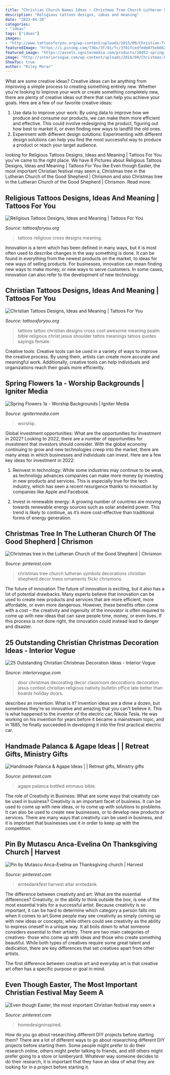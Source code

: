 ```yaml
---
title: "Christian Church Names Ideas ~ Christmas Tree Church Lutheran Symbols Decorations Christian Shepherd Decor Trees Ornaments Flickr Chrismons"
description: "Religious tattoos designs, ideas and meaning"
date: "2023-04-20"
categories:
- "ideas"
tags: ["ideas"]
images:
- "http://www.tattoosforyou.org/wp-content/uploads/2013/09/Christian-Tattoo-Ideas.jpg"
featuredImage: "https://i.pinimg.com/736x/3f/01/fc/3f01fcedfede075e6662d2a601a10af0.jpg"
featured_image: "https://assets.ignitermedia.com/products/20452-spring-flowers-1a/preview/image"
image: "http://interiorvogue.com/wp-content/uploads/2016/09/Christmas-Door-Decorating-Contest.jpg"
ShowToc: true
author: "Riley Morar"
---
```



What are some creative ideas?
Creative ideas can be anything from improving a simple process to creating something entirely new. Whether you're looking to improve your work or create something completely new, there are plenty of creative ideas out there that can help you achieve your goals. Here are a few of our favorite creative ideas: 
1. Use data to improve your work: By using data to improve how we produce and consume our products, we can make them more efficient and effective. This could involve redesigning the product, figuring out how best to market it, or even finding new ways to landfill the old ones. 
2. Experiment with different design solutions: Experimenting with different design solutions can help you find the most successful way to produce a product or reach your target audience.

	

		
looking for Religious Tattoos Designs, Ideas and Meaning | Tattoos For You you've came to the right place. We have 8 Pictures about Religious Tattoos Designs, Ideas and Meaning | Tattoos For You like Even though Easter, the most important Christian festival may seem a, Christmas tree in the Lutheran Church of the Good Shepherd | Chrismon and also Christmas tree in the Lutheran Church of the Good Shepherd | Chrismon. Read more:
		
    
## Religious Tattoos Designs, Ideas And Meaning | Tattoos For You

<img loading=lazy src="http://www.tattoosforyou.org/wp-content/uploads/2013/09/Religious-Cross-Tattoos-1024x680.jpg" onerror="this.onerror=null;this.src='https://tse1.mm.bing.net/th?id=OIP.PrUkYSroL3-OGiynyo_-vQHaE6&amp;pid=15.1';" alt="Religious Tattoos Designs, Ideas and Meaning | Tattoos For You">

_Source: tattoosforyou.org_

>tattoos religious cross designs meaning. 

	

Innovation is a term which has been defined in many ways, but it is most often used to describe changes in the way something is done. It can be found in everything from the newest products on the market, to ideas for new ways of selling products. For businesses, innovation can mean finding new ways to make money, or new ways to serve customers. In some cases, innovation can also refer to the development of new technology.

    
## Christian Tattoos Designs, Ideas And Meaning | Tattoos For You

<img loading=lazy src="http://www.tattoosforyou.org/wp-content/uploads/2013/09/Christian-Tattoo-Ideas.jpg" onerror="this.onerror=null;this.src='https://tse3.mm.bing.net/th?id=OIP._J3NlV41pWOGZizGjcGNvAHaJ4&amp;pid=15.1';" alt="Christian Tattoos Designs, Ideas and Meaning | Tattoos For You">

_Source: tattoosforyou.org_

>tattoos tattoo christian designs cross cool awesome meaning psalm bible religious christ jesus shoulder tattos meanings tatoos quotes sayings female. 

	

Creative tools:
Creative tools can be used in a variety of ways to improve the creative process. By using them, artists can create more accurate and meaningful work. Additionally, creative tools can help individuals and organizations reach their goals more efficiently.

    
## Spring Flowers 1a - Worship Backgrounds | Igniter Media

<img loading=lazy src="https://assets.ignitermedia.com/products/20452-spring-flowers-1a/preview/image" onerror="this.onerror=null;this.src='https://tse4.mm.bing.net/th?id=OIP.J3DJ7Ctef5Hwmq4oKgV8pQHaEK&amp;pid=15.1';" alt="Spring Flowers 1a - Worship Backgrounds | Igniter Media">

_Source: ignitermedia.com_

>worship. 

	

Global investment opportunities: What are the opportunities for investment in 2022?
Looking to 2022, there are a number of opportunities for investment that investors should consider. With the global economy continuing to grow and new technologies creep into the market, there are many areas in which businesses and individuals can invest. Here are a few key ideas for investment in 2022: 
1. Reinvest in technology: While some industries may continue to be weak, as technology advances companies can make more money by investing in new products and services. This is especially true for the tech industry, which has seen a recent resurgence thanks to innovation by companies like Apple and Facebook. 

2. Invest in renewable energy: A growing number of countries are moving towards renewable energy sources such as solar andwind power. This trend is likely to continue, as it’s more cost-effective than traditional forms of energy generation. 


    
## Christmas Tree In The Lutheran Church Of The Good Shepherd | Chrismon

<img loading=lazy src="https://i.pinimg.com/736x/b1/b2/c4/b1b2c4ee9c6a74948e6a20640620982c--the-good-shepherd-lutheran.jpg" onerror="this.onerror=null;this.src='https://tse2.mm.bing.net/th?id=OIP.Q3cXjMQstaKVgAKxOI4JTwHaJ3&amp;pid=15.1';" alt="Christmas tree in the Lutheran Church of the Good Shepherd | Chrismon">

_Source: pinterest.com_

>christmas tree church lutheran symbols decorations christian shepherd decor trees ornaments flickr chrismons. 

	

The future of innovation
The future of innovation is exciting, but it also has a lot of potential drawbacks. Many experts believe that innovation can be used to create new products and services that are more efficient, more affordable, or even more dangerous. However, these benefits often come with a cost – the creativity and ingenuity of the innovator is often required to come up with new ideas that can save people time, money, or even lives. If this process is not done right, the innovation could instead lead to danger and disaster.

    
## 25 Outstanding Christian Christmas Decoration Ideas - Interior Vogue

<img loading=lazy src="http://interiorvogue.com/wp-content/uploads/2016/09/Christmas-Door-Decorating-Contest.jpg" onerror="this.onerror=null;this.src='https://tse3.mm.bing.net/th?id=OIP.BMPM7b80SZ89U73DmgRpOQHaJ4&amp;pid=15.1';" alt="25 Outstanding Christian Christmas Decoration Ideas - Interior Vogue">

_Source: interiorvogue.com_

>door christmas decorating decor classroom decorations decoration jesus contest christian religious nativity bulletin office late better than boards holiday doors. 

	

describes an invention: What is it?
Invention ideas are a dime a dozen, but sometimes they're so innovative and amazing that you can't believe it. This is what happened to the inventor of the electric car, Nikola Tesla. He was working on his invention for years before it became a mainstream topic, and in 1885, he finally succeeded in developing it into the first practical electric car.

    
## Handmade Palanca &amp; Agape Ideas | | Retreat Gifts, Ministry Gifts

<img loading=lazy src="https://i.pinimg.com/736x/36/e7/0d/36e70d541e9b44ec57301ff82898171e.jpg" onerror="this.onerror=null;this.src='https://tse2.mm.bing.net/th?id=OIP.ZVzSrodi1bq5OKxID7cUZAHaMT&amp;pid=15.1';" alt="Handmade Palanca &amp; Agape Ideas | | Retreat gifts, Ministry gifts">

_Source: pinterest.com_

>agape palanca bottled emmaus bible. 

	

The role of Creativity in Business: What are some ways that creativity can be used in business?
Creativity is an important facet of business. It can be used to come up with new ideas, or to come up with solutions to problems. It can also be used to create new businesses, or to develop new products or services. There are many ways that creativity can be used in business, and it is important that businesses use it in order to keep up with the competition.

    
## Pin By Mutascu Anca-Evelina On Thanksgiving Church | Harvest

<img loading=lazy src="https://i.pinimg.com/736x/3f/01/fc/3f01fcedfede075e6662d2a601a10af0.jpg" onerror="this.onerror=null;this.src='https://tse4.mm.bing.net/th?id=OIP.ZgVIe15J533a-iE0PMVoxwHaJ3&amp;pid=15.1';" alt="Pin by Mutascu Anca-Evelina on Thanksgiving church | Harvest">

_Source: pinterest.com_

>erntedankfest harvest altar erntedank. 

	

The difference between creativity and art: What are the essential differences?
Creativity, or the ability to think outside the box, is one of the most essential traits for a successful artist. Because creativity is so important, it can be hard to determine which category a person falls into when it comes to art.Some people may see creativity as simply coming up with new ideas or concepts; while others could see creativity as the ability to express oneself in a unique way. It all boils down to what someone considers essential to their artistry.
There are two main categories of creatives- those who come up with ideas and those who create something beautiful. While both types of creatives require some great talent and dedication, there are key differences that set creatives apart from other artists. 

The first difference between creative art and everyday art is that creative art often has a specific purpose or goal in mind.

    
## Even Though Easter, The Most Important Christian Festival May Seem A

<img loading=lazy src="https://i.pinimg.com/736x/fa/a2/85/faa28528568552638ef3ed190d471231.jpg" onerror="this.onerror=null;this.src='https://tse3.mm.bing.net/th?id=OIP.drD6RPfiaxAwsUwspLVq-wHaPz&amp;pid=15.1';" alt="Even though Easter, the most important Christian festival may seem a">

_Source: pinterest.com_

>homedesigninspired. 

	

How do you go about researching different DIY projects before starting them?
There are a lot of different ways to go about researching different DIY projects before starting them. Some people might prefer to do their research online, others might prefer talking to friends, and still others might prefer going to a store or lumberyard. Whatever way someone decides to do their research, it is important that they have an idea of what they are looking for in a project before starting it.

